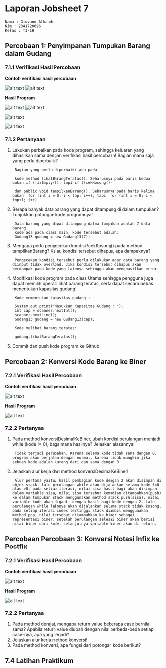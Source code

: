 # Laporan Jobsheet 7

```
Nama : Giovano Alkandri
Nim : 2341720096
Kelas : TI-1H
```

## Percobaan 1: Penyimpanan Tumpukan Barang dalam Gudang

### 7.1.1 Verifikasi Hasil Percobaan

**Contoh verifikasi hasil percobaan**

![alt text](image.png) ![alt text](image-1.png)

**Hasil Program**

![alt text](image-2.png) ![alt text](image-3.png)  

![alt text](image-4.png)  

![alt text](image-5.png)


### 7.1.2 Pertanyaan

1. Lakukan perbaikan pada kode program, sehingga keluaran yang dihasilkan sama dengan verifikasi hasil percobaan! Bagian mana saja yang perlu diperbaiki?  

        Bagian yang perlu diperbaiki ada pada 
        
        kode method lihatBarangTeratas(). Seharusnya pada baris kedua bukan if (!isEmpty()), tapi if (!cekKosong())

        dan public void tampilkanBarang(). Seharusnya pada baris kelima bukan  for (int i = 0; i < top; i++), tapi  for (int i = 0; i < top+1; i++)


2. Berapa banyak data barang yang dapat ditampung di dalam tumpukan? Tunjukkan potongan kode programnya!

        Data barang yang dapat ditampung dalma tumpukan adalah 7 data barang  
        Kode ada pada class main, kode tersebut adalah: 
        Gudang13 gudang = new Gudang13(7);

3. Mengapa perlu pengecekan kondisi !cekKosong() pada method tampilkanBarang? Kalau kondisi tersebut dihapus, apa dampaknya?

        Pengecekan kondisi tersebut perlu dilakukan agar data barang yang diinput tidak overload. Jika kondisi tersebut dihapus akan berdampak pada kode yang lainnya sehingga akan menghasilkan error

4. Modifikasi kode program pada class Utama sehingga pengguna juga dapat memilih operasi lihat barang teratas, serta dapat secara bebas menentukan kapasitas gudang!  

        Kode mementukan kapasitas gudang : 

        System.out.print("Masukkan Kapasitas Gudang : ");
        int cap = scanner.nextInt();
        scanner.nextLine();
        Gudang13 gudang = new Gudang13(cap);

        Kode melihat barang teratas: 

        gudang.lihatBarangTeratas();
          

5. Commit dan push kode program ke Github


## Percobaan 2: Konversi Kode Barang ke Biner

### 7.2.1 Verifikasi Hasil Percobaan

**Contoh verifikasi hasil percobaan**

![alt text](image-7.png)

**Hasil Program**

![alt text](image-6.png)

### 7.2.2 Pertanyaa

1. Pada method konversiDesimalKeBiner, ubah kondisi perulangan menjadi while (kode != 0), bagaimana hasilnya? Jelaskan alasannya!  

        Tidak terjadi perubahan. Karena selama kode tidak sama dengan 0, program akan berjalan dengan normal, karena tidak mungkin jika sebuah kode adalah kurang dari dan sama dengan 0.

2. Jelaskan alur kerja dari method konversiDesimalKeBiner!  

        Alur pertama yaitu, hasil pembagian kode dengan 2 akan disimpan di objek stack. lalu perulangan while akan dijalankan selama kode !=0 atau >0, pada setiap iterasi, nilai sisa hasil bagi akan disimpan dalam variable sisa, nilai sisa tersebut kemudian ditambahkan(push) ke dalam tumpukan stack menggunakan method stack.push(sisa), nilai variable kode akan diganti dengan hasil bagi kode dengan 2. Lalu perulangan while lainnya akan dijalankan selama stack tidak kosong, pada setiap iterasi index tertinggi stack diambil menggunakan method pop, nilai tersebut ditambahkan ke biner sebagai representasi biner. setelah perulangan selesai biner akan berisi nilai biner dari kode. selanjutnya variable biner akan di return.

## Percobaan Percobaan 3: Konversi Notasi Infix ke Postfix

### 7.2.1 Verifikasi Hasil Percobaan

**Contoh verifikasi hasil percobaan**

![alt text](image-8.png)

**Hasil Program**

![alt text](image-9.png)

### 7.2.2 Pertanyaa

1. Pada method derajat, mengapa return value beberapa case bernilai sama? Apabila return value diubah dengan nilai berbeda-beda setiap case-nya, apa yang terjadi?
2. Jelaskan alur kerja method konversi!
3. Pada method konversi, apa fungsi dari potongan kode berikut?

## 7.4 Latihan Praktikum


